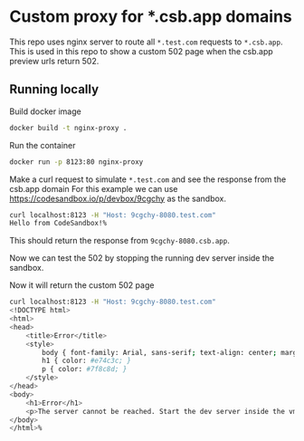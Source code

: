 # Custom proxy for *.csb.app domains

This repo uses nginx server to route all `*.test.com` requests to `*.csb.app`. This is used in this repo to show a custom 502 page when the csb.app preview urls return 502.

## Running locally

Build docker image
```sh
docker build -t nginx-proxy .
```

Run the container
```sh
docker run -p 8123:80 nginx-proxy
```

Make a curl request to simulate `*.test.com` and see the response from the csb.app domain
For this example we can use https://codesandbox.io/p/devbox/9cgchy as the sandbox.

```sh
curl localhost:8123 -H "Host: 9cgchy-8080.test.com"
Hello from CodeSandbox!%
```

This should return the response from `9cgchy-8080.csb.app`.

Now we can test the 502 by stopping the running dev server inside the sandbox. 

Now it will return the custom 502 page
```sh
curl localhost:8123 -H "Host: 9cgchy-8080.test.com"
<!DOCTYPE html>
<html>
<head>
    <title>Error</title>
    <style>
        body { font-family: Arial, sans-serif; text-align: center; margin-top: 100px; }
        h1 { color: #e74c3c; }
        p { color: #7f8c8d; }
    </style>
</head>
<body>
    <h1>Error</h1>
    <p>The server cannot be reached. Start the dev server inside the vm</p>
</body>
</html>%      
```